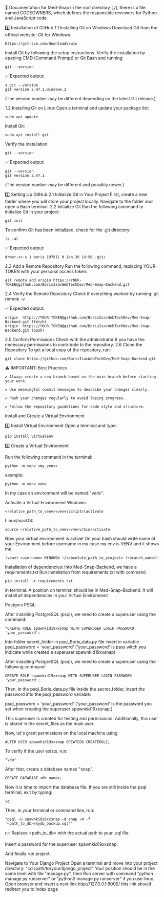 📜 Documentation for Med-Snap
In the root directory (./), there is a file named CODEOWNERS, which defines the responsible reviewers for Python and JavaScript code.

1️⃣ Installation of GitHub
    1.1 Installing Git on Windows
    Download Git from the official website: Git for Windows.

    https://git-scm.com/downloads/win

Install Git by following the setup instructions.
Verify the installation by opening CMD (Command Prompt) or Git Bash and running:

    git --version

✅ Expected output:

    $ git --version
    git version 2.47.1.windows.2
    
(The version number may be different depending on the latest Git release.)
    
1.2 Installing Git on Linux
    Open a terminal and update your package list:
            
    sudo apt update
    
Install Git:
    
    sudo apt install git

Verify the installation

    git --version

✅ Expected output:

    git --version
    git version 2.47.1

(The version number may be different and possibly newer.)

2️⃣ Setting Up GitHub
    2.1 Initialize Git in Your Project
    First, create a new folder where you will store your project locally.
    Navigate to the folder and open a Bash terminal.
    2.2 Initialize Git
    Run the following command to initialize Git in your project:

    git init

To confirm Git has been initialized, check for the .git directory:

    ls -al

✅ Expected output:

    drwxr-xr-x 1 boris 197611 0 Jan 30 14:50 .git/

2.3 Add a Remote Repository
    Run the following command, replacing YOUR-TOKEN with your personal access token:
    
    git remote add origin https://YOUR-TOKEN@github.com/BorisIsacWebTechDev/Med-Snap-Backend.git
    
2.4 Verify the Remote Repository
    Check if everything worked by running:
    git remote -v

✅ Expected output:

    origin  https://YOUR-TOKEN@github.com/BorisIsacWebTechDev/Med-Snap-Backend.git (fetch)
    origin  https://YOUR-TOKEN@github.com/BorisIsacWebTechDev/Med-Snap-Backend.git (push)

2.5 Confirm Permissions
    Check with the administrator if you have the necessary permissions to contribute to the repository.
2.6 Clone the Repository
    To get a local copy of the repository, run:

    git clone https://github.com/BorisIsacWebTechDev/Med-Snap-Backend.git

⚠️ IMPORTANT: Best Practices

    ✔ Always create a new branch based on the main branch before starting your work.
    
    ✔ Use meaningful commit messages to describe your changes clearly.
    
    ✔ Push your changes regularly to avoid losing progress.
    
    ✔ Follow the repository guidelines for code style and structure.


Install and Create a Virtual Environment

1️⃣ Install Virtual Environment
Open a terminal and type:
    
    pip install virtualenv
    
2️⃣ Create a Virtual Environment
    
Run the following command in the terminal:

    python -m venv <my_venv>

exemple:

    python -m venv venv

In my case an environment will be named "venv".

Activate a Virtual Environment
Windows:

    <relative_path_to_venv>\venv\Scripts\activate

Linux/macOS:

    source <relative_path_to_venv>/venv/bin/activate

Now your virtual environment is active! On your bash should write name of your Environment before username
in my case my env is VENV and it shows me  
    
    (venv) <username> MINGW64 ~/<absolute_path_to_project> (<branch_name>)


Installation of dependencies:
Into Med-Snap-Backend, we have a requirements.txt
Run installation from requirements.txt with command 

    pip install -r requirements.txt

in terminal.
A position on terminal should be in Med-Snap-Backend. 
It will install all dependencies in your Virtual Environment

Postgres PSQL:

After installing PostgreSQL (psql), we need to create a superuser using the command:
    
    "CREATE ROLE spawnkid19xxsnap WITH SUPERUSER LOGIN PASSWORD 'your_password';

Into folder secret_folder in psql_Boris_data.py file insert in variable psql_password = 'your_password'
('your_password' is pass witch you indicate while created a superuser spawnkid19xxsnap)

After installing PostgreSQL (psql), we need to create a superuser using the following command:

    CREATE ROLE spawnkid19xxsnap WITH SUPERUSER LOGIN PASSWORD 'your_password';

Then, in the psql_Boris_data.py file inside the secret_folder, insert the password into the psql_password variable:

psql_password = 'your_password'
('your_password' is the password you set when creating the superuser spawnkid19xxsnap.) 
    
This superuser is created for testing and permissions. Additionally, this user is stored in the secret_files as the main user.

Now, let's grant permissions on the local machine using:
    
    ALTER USER spawnkid19xxsnap CREATEDB CREATEROLE;
    
To verify if the user exists, run:
    
    "\du"

After that, create a database named "snap".

    CREATE DATABASE <db_name>;

Now it is time to import the database file.
If you are still inside the psql terminal, exit by typing:

    \q

Then, in your terminal or command line, run:

    "psql -U spawnkid19xxsnap -d snap -W -f '<path_to_db>/mydb_backup.sql'"
    
👉 Replace <path_to_db> with the actual path to your .sql file.

Insert a password for the superuser spawnkid19xxsnap.

And finally run project.

Navigate to Your Django Project
    Open a terminal and move into your project directory: "cd /path/to/your/django_project"
    Your position should be in the same level with file "manage.py". then Run server with command "python manage.py runserver" or
    "python3 manage.py runserver" if you use linux.
    Open browser and insert a next link http://127.0.0.1:8000/ this link should redirect you to index page 
